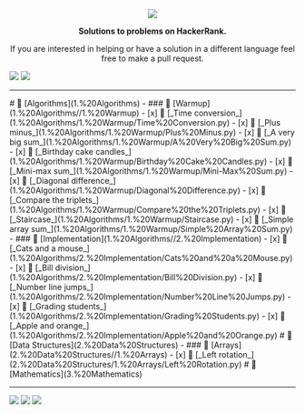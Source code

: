  
<p align="center">
	<a href="https://www.hackerrank.com/mo_shakib"><img src="https://cloud.githubusercontent.com/assets/19765741/25342064/d17a563c-28d8-11e7-83fc-763d4ab4820a.jpg" ></a>
</p>
<p align="center">
   <b> Solutions to problems on HackerRank. </b>
</p>

<p align="center">
	If you are interested in helping or have a solution in a different language feel free to make a pull request.
</p>
<p align="left">
    <img src="https://img.shields.io/badge/Language-Python-orange.svg">
    <img src="https://wakatime.com/badge/user/8e02bfd3-85d8-4d9d-88df-fa983f91ff30/project/b82b047d-1e9b-4267-a6db-5430b5c24ed5.svg">
</p>
<hr>
# 📒 [Algorithms](1.%20Algorithms)
- ### 📁 [Warmup](1.%20Algorithms//1.%20Warmup)
	- [x] 📃 [_Time conversion_](1.%20Algorithms/1.%20Warmup/Time%20Conversion.py)
	- [x] 📃 [_Plus minus_](1.%20Algorithms/1.%20Warmup/Plus%20Minus.py)
	- [x] 📃 [_A very big sum_](1.%20Algorithms/1.%20Warmup/A%20Very%20Big%20Sum.py)
	- [x] 📃 [_Birthday cake candles_](1.%20Algorithms/1.%20Warmup/Birthday%20Cake%20Candles.py)
	- [x] 📃 [_Mini-max sum_](1.%20Algorithms/1.%20Warmup/Mini-Max%20Sum.py)
	- [x] 📃 [_Diagonal difference_](1.%20Algorithms/1.%20Warmup/Diagonal%20Difference.py)
	- [x] 📃 [_Compare the triplets_](1.%20Algorithms/1.%20Warmup/Compare%20the%20Triplets.py)
	- [x] 📃 [_Staircase_](1.%20Algorithms/1.%20Warmup/Staircase.py)
	- [x] 📃 [_Simple array sum_](1.%20Algorithms/1.%20Warmup/Simple%20Array%20Sum.py)
- ### 📁 [Implementation](1.%20Algorithms//2.%20Implementation)
	- [x] 📃 [_Cats and a mouse_](1.%20Algorithms/2.%20Implementation/Cats%20and%20a%20Mouse.py)
	- [x] 📃 [_Bill division_](1.%20Algorithms/2.%20Implementation/Bill%20Division.py)
	- [x] 📃 [_Number line jumps_](1.%20Algorithms/2.%20Implementation/Number%20Line%20Jumps.py)
	- [x] 📃 [_Grading students_](1.%20Algorithms/2.%20Implementation/Grading%20Students.py)
	- [x] 📃 [_Apple and orange_](1.%20Algorithms/2.%20Implementation/Apple%20and%20Orange.py)
# 📒 [Data Structures](2.%20Data%20Structures)
- ### 📁 [Arrays](2.%20Data%20Structures//1.%20Arrays)
	- [x] 📃 [_Left rotation_](2.%20Data%20Structures/1.%20Arrays/Left%20Rotation.py)
# 📒 [Mathematics](3.%20Mathematics)

<hr><p align="left">
        <img src="https://img.shields.io/badge/Problems%20Solved-15-brightgreen.svg">
        <img src="https://img.shields.io/badge/Latest%20Update-05/09/2022-brightgreen.svg">
        <img src="https://github.com/Mo-Shakib/HackerRank/actions/workflows/README_automation.yml/badge.svg">
    </p>